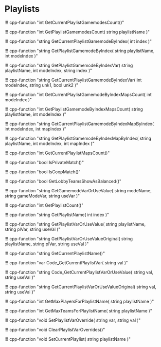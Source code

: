 # Playlists

!!! cpp-function "int GetCurrentPlaylistGamemodesCount()"

!!! cpp-function "int GetPlaylistGamemodesCount( string playlistName )"

!!! cpp-function "string GetCurrentPlaylistGamemodeByIndex( int index )"

!!! cpp-function "string GetPlaylistGamemodeByIndex( string playlistName, int modeIndex )"

!!! cpp-function "string GetPlaylistGamemodeByIndexVar( string playlistName, int modeIndex, string index )"

!!! cpp-function "string GetCurrentPlaylistGamemodeByIndexVar( int modeIndex, string unk1, bool unk2 )"

!!! cpp-function "int GetCurrentPlaylistGamemodeByIndexMapsCount( int modeIndex )"

!!! cpp-function "int GetPlaylistGamemodeByIndexMapsCount( string playlistName, int modeIndex )"

!!! cpp-function "string GetCurrentPlaylistGamemodeByIndexMapByIndex( int modeIndex, int mapIndex )"

!!! cpp-function "string GetPlaylistGamemodeByIndexMapByIndex( string playlistName, int modeIndex, int mapIndex )"

!!! cpp-function "int GetCurrentPlaylistMapsCount()"

!!! cpp-function "bool IsPrivateMatch()"

!!! cpp-function "bool IsCoopMatch()"

!!! cpp-function "bool GetLobbyTeamsShowAsBalanced()"

!!! cpp-function "string GetGamemodeVarOrUseValue( string modeName, string gameModeVar, string useVar )"

!!! cpp-function "int GetPlaylistCount()"

!!! cpp-function "string GetPlaylistName( int index )"

!!! cpp-function "string GetPlaylistVarOrUseValue( string playlistName, string plVar, string useVal )"

!!! cpp-function "string GetPlaylistVarOrUseValueOriginal( string playlistName, string plVar, string useVal )"

!!! cpp-function "string GetCurrentPlaylistName()"

!!! cpp-function "var Code_GetCurrentPlaylistVar( string val )"

!!! cpp-function "string Code_GetCurrentPlaylistVarOrUseValue( string val, string useVal )"

!!! cpp-function "string GetCurrentPlaylistVarOrUseValueOriginal( string val, string useVal )"

!!! cpp-function "int GetMaxPlayersForPlaylistName( string playlistName )"

!!! cpp-function "int GetMaxTeamsForPlaylistName( string playlistName )"

!!! cpp-function "void SetPlaylistVarOverride( string var, string val )"

!!! cpp-function "void ClearPlaylistVarOverrides()"

!!! cpp-function "void SetCurrentPlaylist( string playlistName )"
